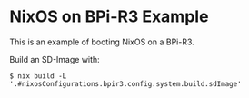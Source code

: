 # NixOS on BPi-R3 Example

This is an example of booting NixOS on a BPi-R3.

Build an SD-Image with:

```
$ nix build -L '.#nixosConfigurations.bpir3.config.system.build.sdImage'
```
